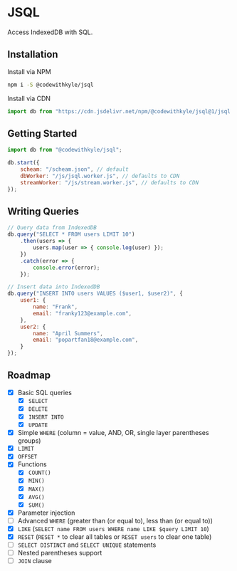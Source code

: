 # JSQL

Access IndexedDB with SQL.

## Installation

Install via NPM

```bash
npm i -S @codewithkyle/jsql
```

Install via CDN

```javascript
import db from "https://cdn.jsdelivr.net/npm/@codewithkyle/jsql@1/jsql.js";
```

## Getting Started

```javascript
import db from "@codewithkyle/jsql";

db.start({
    scheam: "/scheam.json", // default
    dbWorker: "/js/jsql.worker.js", // defaults to CDN
    streamWorker: "/js/stream.worker.js", // defaults to CDN
});
```

## Writing Queries

```javascript
// Query data from IndexedDB
db.query("SELECT * FROM users LIMIT 10")
    .then(users => {
        users.map(user => { console.log(user) });
    })
    .catch(error => {
        console.error(error);
    });

// Insert data into IndexedDB
db.query("INSERT INTO users VALUES ($user1, $user2)", {
    user1: {
        name: "Frank",
        email: "franky123@example.com",
    },
    user2: {
        name: "April Summers",
        email: "popartfan18@example.com",
    }
});
```

## Roadmap

- [x] Basic SQL queries
    - [x] `SELECT`
    - [x] `DELETE`
    - [x] `INSERT INTO`
    - [x] `UPDATE`
- [x] Simple `WHERE` (column = value, AND, OR, single layer parentheses groups)
- [x] `LIMIT`
- [x] `OFFSET`
- [x] Functions
    - [x] `COUNT()`
    - [x] `MIN()`
    - [x] `MAX()`
    - [x] `AVG()`
    - [x] `SUM()`
- [x] Parameter injection
- [ ] Advanced `WHERE` (greater than (or equal to), less than (or equal to))
- [x] `LIKE` (`SELECT name FROM users WHERE name LIKE $query LIMIT 10`)
- [x] `RESET` (`RESET *` to clear all tables or `RESET users` to clear one table)
- [ ] `SELECT DISTINCT` and `SELECT UNIQUE` statements
- [ ] Nested parentheses support
- [ ] `JOIN` clause